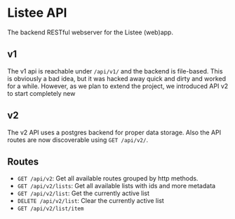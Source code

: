# Listee API

The backend RESTful webserver for the Listee (web)app. 

## v1

The v1 api is reachable under `/api/v1/` and the backend is file-based. This is obviously a bad idea, but it was hacked
away quick and dirty and worked for a while. However, as we plan to extend the project, we introduced API v2 to start
completely new

## v2

The v2 API uses a postgres backend for proper data storage. Also the API routes are now discoverable using `GET
/api/v2/`.

## Routes

- `GET /api/v2`: Get all available routes grouped by http methods.
- `GET /api/v2/lists`: Get all available lists with ids and more metadata
- `GET /api/v2/list`: Get the currently active list
- `DELETE /api/v2/list`: Clear the currently active list
- `GET /api/v2/list/item`